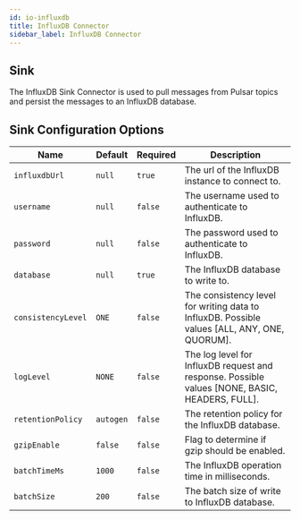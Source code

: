 ```yaml
---
id: io-influxdb
title: InfluxDB Connector
sidebar_label: InfluxDB Connector
---
```


## Sink

The InfluxDB Sink Connector is used to pull messages from Pulsar topics and persist the messages
to an InfluxDB database.

## Sink Configuration Options

| Name | Default | Required | Description |
|------|---------|----------|-------------|
| `influxdbUrl` | `null` | `true` | The url of the InfluxDB instance to connect to. |
| `username` | `null` | `false` | The username used to authenticate to InfluxDB. |
| `password` | `null` | `false` | The password used to authenticate to InfluxDB. |
| `database` | `null` | `true` | The InfluxDB database to write to. |
| `consistencyLevel` | `ONE` | `false` | The consistency level for writing data to InfluxDB. Possible values [ALL, ANY, ONE, QUORUM]. |
| `logLevel` | `NONE` | `false` | The log level for InfluxDB request and response. Possible values [NONE, BASIC, HEADERS, FULL]. |
| `retentionPolicy` | `autogen` | `false` | The retention policy for the InfluxDB database. |
| `gzipEnable` | `false` | `false` | Flag to determine if gzip should be enabled. |
| `batchTimeMs` | `1000` | `false` | The InfluxDB operation time in milliseconds. |
| `batchSize` | `200` | `false` | The batch size of write to InfluxDB database. |